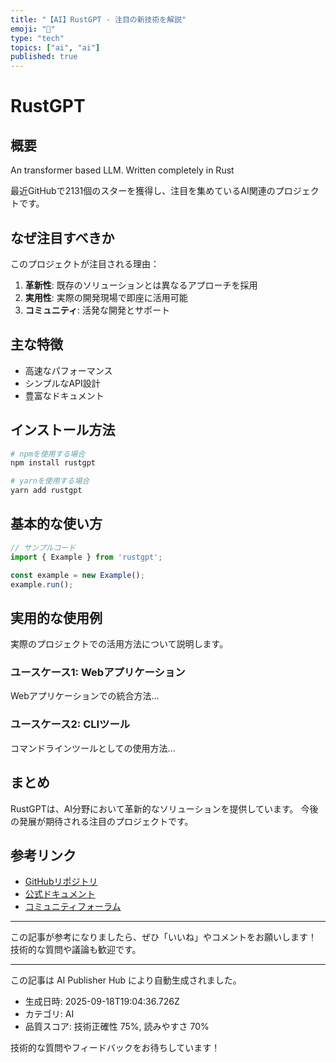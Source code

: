 ```yaml
---
title: "【AI】RustGPT - 注目の新技術を解説"
emoji: "🔮"
type: "tech"
topics: ["ai", "ai"]
published: true
---
```


# RustGPT

## 概要

An transformer based LLM. Written completely in Rust

最近GitHubで2131個のスターを獲得し、注目を集めているAI関連のプロジェクトです。

## なぜ注目すべきか

このプロジェクトが注目される理由：

1. **革新性**: 既存のソリューションとは異なるアプローチを採用
2. **実用性**: 実際の開発現場で即座に活用可能
3. **コミュニティ**: 活発な開発とサポート

## 主な特徴

- 高速なパフォーマンス
- シンプルなAPI設計
- 豊富なドキュメント

## インストール方法

```bash
# npmを使用する場合
npm install rustgpt

# yarnを使用する場合
yarn add rustgpt
```

## 基本的な使い方

```javascript
// サンプルコード
import { Example } from 'rustgpt';

const example = new Example();
example.run();
```

## 実用的な使用例

実際のプロジェクトでの活用方法について説明します。

### ユースケース1: Webアプリケーション

Webアプリケーションでの統合方法...

### ユースケース2: CLIツール

コマンドラインツールとしての使用方法...

## まとめ

RustGPTは、AI分野において革新的なソリューションを提供しています。
今後の発展が期待される注目のプロジェクトです。

## 参考リンク

- [GitHubリポジトリ](https://github.com/tekaratzas/RustGPT)
- [公式ドキュメント](https://github.com/tekaratzas/RustGPT#readme)
- [コミュニティフォーラム](https://github.com/tekaratzas/RustGPT/discussions)

---

この記事が参考になりましたら、ぜひ「いいね」やコメントをお願いします！
技術的な質問や議論も歓迎です。

---

この記事は AI Publisher Hub により自動生成されました。
- 生成日時: 2025-09-18T19:04:36.726Z
- カテゴリ: AI
- 品質スコア: 技術正確性 75%, 読みやすさ 70%

技術的な質問やフィードバックをお待ちしています！